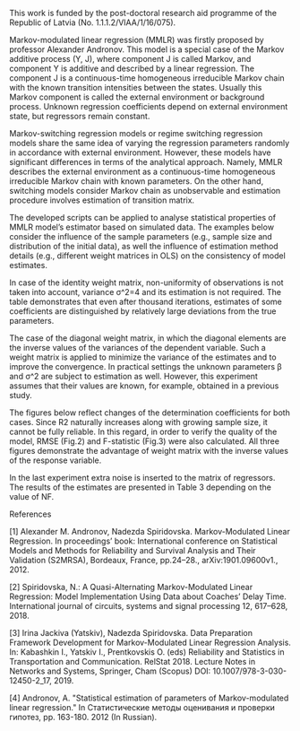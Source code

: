 This work is funded by the post-doctoral research aid programme of the Republic of Latvia (No. 1.1.1.2/VIAA/1/16/075).

Markov-modulated linear regression (MMLR) was firstly proposed by professor Alexander Andronov. This model is a special case of the Markov additive process (Y, J), where component J is called Markov, and component Y is additive and described by a linear regression. The component J is a continuous-time homogeneous irreducible Markov chain with the known transition intensities between the states. Usually this Markov component is called the external environment or background process. Unknown regression coefficients depend on external environment state, but regressors remain constant.

Markov-switching regression models or regime switching regression models share the same idea of varying the regression parameters randomly in accordance with external environment. However, these models have significant differences in terms of the analytical approach.  Namely, MMLR describes the external environment as a continuous-time homogeneous irreducible Markov chain with known parameters. On the other hand, switching models consider Markov chain as unobservable and estimation procedure involves estimation of transition matrix.

The developed scripts can be applied to analyse statistical properties of MMLR model’s estimator based on simulated data. The examples below consider the influence of the sample parameters (e.g., sample size and distribution of the initial data), as well the influence of estimation method details (e.g., different weight matrices in OLS) on the consistency of model estimates. 

In case of the identity weight matrix, non-uniformity of observations is not taken into account, variance σ^2=4 and its estimation is not required. 
The table demonstrates that even after thousand iterations, estimates of some coefficients are distinguished by relatively large deviations from the true parameters.





The case of the diagonal weight matrix, in which the diagonal elements are the inverse values of the variances of the dependent variable. Such a weight matrix is applied to minimize the variance of the estimates and to improve the convergence. In practical settings the unknown parameters β and σ^2 are subject to estimation as well. However, this experiment assumes that their values are known, for example, obtained in a previous study. 



The figures below reflect changes of the determination coefficients for both cases. Since R2 naturally increases along with growing sample size, it cannot be fully reliable. In this regard, in order to verify the quality of the model, RMSE (Fig.2) and F-statistic (Fig.3) were also calculated. All three figures demonstrate the advantage 
of weight matrix with the inverse values of the response variable.


In the last experiment extra noise is inserted to the matrix of regressors. The results of the estimates are presented in Table 3 depending on the value of NF. 



References

[1] Alexander M. Andronov, Nadezda Spiridovska. Markov-Modulated Linear Regression. In proceedings’ book: International conference on Statistical Models and Methods for Reliability and Survival Analysis and Their Validation (S2MRSA), Bordeaux, France, pp.24–28., arXiv:1901.09600v1., 2012.

[2] Spiridovska, N.: A Quasi-Alternating Markov-Modulated Linear Regression: Model Implementation Using Data about Coaches’ Delay Time. International journal of circuits, systems and signal processing 12, 617–628, 2018.

[3] Irina Jackiva (Yatskiv), Nadezda Spiridovska. Data Preparation Framework Development for Markov-Modulated Linear Regression Analysis. In: Kabashkin I., Yatskiv I., Prentkovskis O. (eds) Reliability and Statistics in Transportation and Communication. RelStat 2018. Lecture Notes in Networks and Systems, Springer, Cham (Scopus) DOI: 10.1007/978-3-030-12450-2_17, 2019.

[4] Andronov, А. "Statistical estimation of parameters of Markov-modulated linear regression." In Статистические методы оценивания и проверки гипотез, pp. 163-180. 2012 (In Russian).

